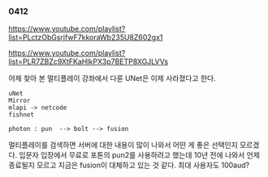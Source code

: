 ### 0412  

https://www.youtube.com/playlist?list=PLctzObGsrjfwF7kkoraWb235U8Z602gx1  

https://www.youtube.com/playlist?list=PLR7ZBZc9XtFKaHIkPX3p7BETP8XGJLVVs


어제 찾아 본 멀티플레이 강좌에서 다룬 UNet은 이제 사라졌다고 한다.

```
uNet  
Mirror  
mlapi -> netcode  
fishnet

photon : pun  --> bolt --> fusion  
```

멀티플레이를 검색하면 서버에 대한 내용이 많이 나와서 어떤 게 좋은 선택인지 모르겠다.
입문자 입장에서 무료로 포톤의 pun2를 사용하려고 했는데 10년 전에 나와서 언제 종료될지 모르고
지금은 fusion이 대체하고 있는 것 같다. 최대 사용자도 100aud?



